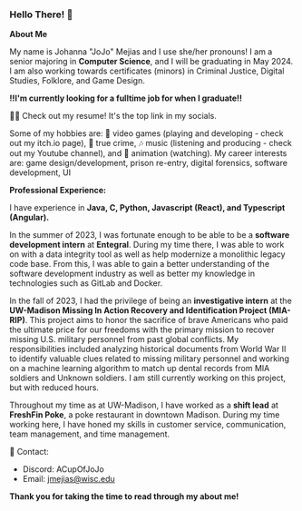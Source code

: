 ### Hello There! 👋

**About Me**

My name is Johanna "JoJo" Mejias and I use she/her pronouns! 
I am a senior majoring in **Computer Science**, and I will be graduating in May 2024. I am also working towards certificates (minors) in Criminal Justice, Digital Studies, Folklore, and Game Design.

**‼️I'm currently looking for a fulltime job for when I graduate‼️**

👩‍💻 Check out my resume! It's the top link in my socials.

Some of my hobbies are: 👾 video games (playing and developing - check out my itch.io page), 🔎 true crime, 🎶 music (listening and producing - check out my Youtube channel), and 👀 animation (watching).
My career interests are: game design/development, prison re-entry, digital forensics, software development, UI

**Professional Experience:**

I have experience in **Java, C, Python, Javascript (React), and Typescript (Angular).**

  In the summer of 2023, I was fortunate enough to be able to be a **software development intern** at **Entegral**. During my time there, I was able to work on with a data integrity tool as well as help modernize a monolithic legacy code base. From this, I was able to gain a better understanding of the software development industry as well as better my knowledge in technologies such as GitLab and Docker. 

  In the fall of 2023, I had the privilege of being an **investigative intern** at the **UW-Madison Missing In Action Recovery and Identification Project (MIA-RIP)**. This project aims to honor the sacrifice of brave Americans who paid the ultimate price for our freedoms with the primary mission to recover missing U.S. military personnel from past global conflicts. My responsibilities included analyzing historical documents from World War II to identify valuable clues related to missing military personnel and working on a machine learning algorithm to match up dental records from MIA soldiers and Unknown soldiers. I am still currently working on this project, but with reduced hours.

  Throughout my time as at UW-Madison, I have worked as a **shift lead** at **FreshFin Poke**, a poke restaurant in downtown Madison. During my time working here, I have honed my skills in customer service, communication, team management, and time management.

💬 Contact: 
- Discord: ACupOfJoJo
- Email: jmejias@wisc.edu

**Thank you for taking the time to read through my about me!**

<!--
**acupof-jojo/acupof-jojo** is a ✨ _special_ ✨ repository because its `README.md` (this file) appears on your GitHub profile.

Here are some ideas to get you started:

- 🔭 I’m currently working on ...
- 🌱 I’m currently learning ...
- 👯 I’m looking to collaborate on ...
- 🤔 I’m looking for help with ...
- 💬 Ask me about ...
- 📫 How to reach me: ...
- 😄 Pronouns: ...
- ⚡ Fun fact: ...
-->
